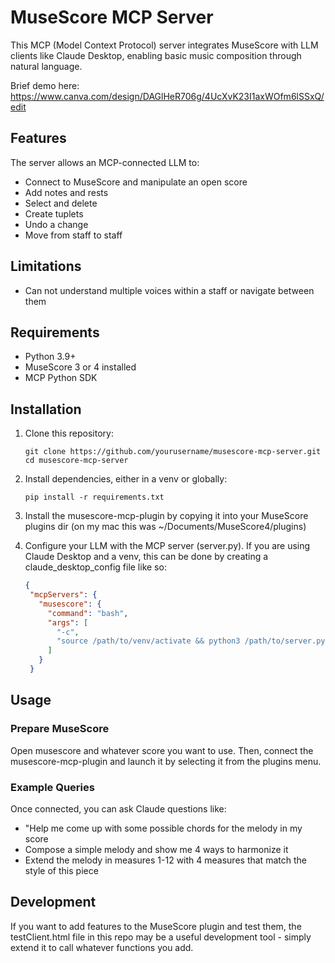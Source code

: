 # MuseScore MCP Server

This MCP (Model Context Protocol) server integrates MuseScore with LLM clients like Claude Desktop, enabling basic music composition through natural language.

Brief demo here: https://www.canva.com/design/DAGlHeR706g/4UcXvK23I1axWOfm6lSSxQ/edit

## Features

The server allows an MCP-connected LLM to:

- Connect to MuseScore and manipulate an open score
- Add notes and rests
- Select and delete
- Create tuplets
- Undo a change
- Move from staff to staff

## Limitations

- Can not understand multiple voices within a staff or navigate between them

## Requirements

- Python 3.9+
- MuseScore 3 or 4 installed
- MCP Python SDK

## Installation

1. Clone this repository:
   ```
   git clone https://github.com/yourusername/musescore-mcp-server.git
   cd musescore-mcp-server
   ```

2. Install dependencies, either in a venv or globally:
   ```
   pip install -r requirements.txt
   ```

3. Install the musescore-mcp-plugin by copying it into your MuseScore plugins dir (on my mac this was ~/Documents/MuseScore4/plugins)

4. Configure your LLM with the MCP server (server.py). If you are using Claude Desktop and a venv, this can be done by creating a claude_desktop_config file like so:
   ```json
   {
    "mcpServers": {
      "musescore": {
        "command": "bash",
        "args": [
          "-c",
          "source /path/to/venv/activate && python3 /path/to/server.py"
        ]
      }
    }
   ```
   
## Usage

### Prepare MuseScore

Open musescore and whatever score you want to use. Then, connect the musescore-mcp-plugin and launch it by selecting it from the plugins menu.

### Example Queries

Once connected, you can ask Claude questions like:

- "Help me come up with some possible chords for the melody in my score
- Compose a simple melody and show me 4 ways to harmonize it
- Extend the melody in measures 1-12 with 4 measures that match the style of this piece

## Development

If you want to add features to the MuseScore plugin and test them, the testClient.html file in this repo may be a useful development tool - simply extend it to call whatever functions you add. 
